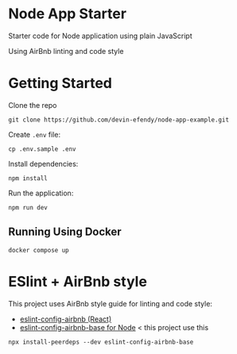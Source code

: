# Node App Starter

Starter code for Node application using plain JavaScript

Using AirBnb linting and code style

# Getting Started

Clone the repo

```
git clone https://github.com/devin-efendy/node-app-example.git
```

Create `.env` file:
```
cp .env.sample .env
```

Install dependencies:

```
npm install
```

Run the application:

```
npm run dev
```

## Running Using Docker
```
docker compose up
```

# ESlint + AirBnb style

This project uses AirBnb style guide for linting and code style:

- [eslint-config-airbnb (React)](https://www.npmjs.com/package/eslint-config-airbnb)
- [eslint-config-airbnb-base for Node](https://www.npmjs.com/package/eslint-config-airbnb-base) < this project use this

```
npx install-peerdeps --dev eslint-config-airbnb-base
```
